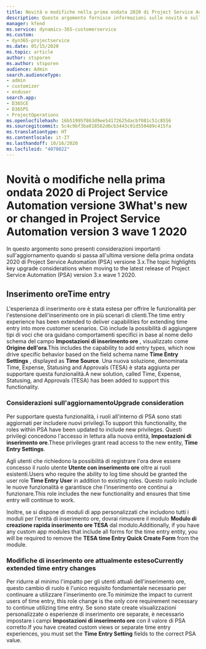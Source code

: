 ```yaml
---
title: Novità o modifiche nella prima ondata 2020 di Project Service Automation versione 3.x
description: Questo argomento fornisce informazioni sulle novità e sulle modifiche nella prima ondata 2020 di Project Service Automation versione 3.
manager: kfend
ms.service: dynamics-365-customerservice
ms.custom:
- dyn365-projectservice
ms.date: 05/15/2020
ms.topic: article
author: stsporen
ms.author: stsporen
audience: Admin
search.audienceType:
- admin
- customizer
- enduser
search.app:
- D365CE
- D365PS
- ProjectOperations
ms.openlocfilehash: 16b51995f863d9ee54172625dacbf081c51c8556
ms.sourcegitcommit: 5c4c9bf3ba018562d6cb3443c01d550489c415fa
ms.translationtype: HT
ms.contentlocale: it-IT
ms.lasthandoff: 10/16/2020
ms.locfileid: "4078822"
---
```

# <a name="whats-new-or-changed-in-project-service-automation-version-3-wave-1-2020"></a><span data-ttu-id="28b66-103">Novità o modifiche nella prima ondata 2020 di Project Service Automation versione 3</span><span class="sxs-lookup"><span data-stu-id="28b66-103">What's new or changed in Project Service Automation version 3 wave 1 2020</span></span>
<span data-ttu-id="28b66-104">In questo argomento sono presenti considerazioni importanti sull'aggiornamento quando si passa all'ultima versione della prima ondata 2020 di Project Service Automation (PSA) versione 3.x.</span><span class="sxs-lookup"><span data-stu-id="28b66-104">The topic highlights key upgrade considerations when moving to the latest release of Project Service Automation (PSA) version 3.x wave 1 2020.</span></span>

## <a name="time-entry"></a><span data-ttu-id="28b66-105">Inserimento ore</span><span class="sxs-lookup"><span data-stu-id="28b66-105">Time entry</span></span>
<span data-ttu-id="28b66-106">L'esperienza di inserimento ore è stata estesa per offrire le funzionalità per l'estensione dell'inserimento ore in più scenari di clienti.</span><span class="sxs-lookup"><span data-stu-id="28b66-106">The time entry experience has been extended to deliver capabilities for extending time entry into more customer scenarios.</span></span> <span data-ttu-id="28b66-107">Ciò include la possibilità di aggiungere tipi di voci che ora guidano comportamenti specifici in base al nome dello schema del campo **Impostazioni di inserimento ore** , visualizzato come **Origine dell'ora**.</span><span class="sxs-lookup"><span data-stu-id="28b66-107">This includes the capability to add entry types, which now drive specific behavior based on the field schema name **Time Entry Settings** , displayed as **Time Source**.</span></span> <span data-ttu-id="28b66-108">Una nuova soluzione, denominata Time, Expense, Statusing and Approvals (TESA) è stata aggiunta per supportare questa funzionalità.</span><span class="sxs-lookup"><span data-stu-id="28b66-108">A new solution, called Time, Expense, Statusing, and Approvals (TESA) has been added to support this functionality.</span></span>

### <a name="upgrade-consideration"></a><span data-ttu-id="28b66-109">Considerazioni sull'aggiornamento</span><span class="sxs-lookup"><span data-stu-id="28b66-109">Upgrade consideration</span></span>
<span data-ttu-id="28b66-110">Per supportare questa funzionalità, i ruoli all'interno di PSA sono stati aggiornati per includere nuovi privilegi.</span><span class="sxs-lookup"><span data-stu-id="28b66-110">To support this functionality, the roles within PSA have been updated to include new privileges.</span></span> <span data-ttu-id="28b66-111">Questi privilegi concedono l'accesso in lettura alla nuova entità, **Impostazioni di inserimento ore**.</span><span class="sxs-lookup"><span data-stu-id="28b66-111">These privileges grant read access to the new entity, **Time Entry Settings**.</span></span>

<span data-ttu-id="28b66-112">Agli utenti che richiedono la possibilità di registrare l'ora deve essere concesso il ruolo utente **Utente con inserimento ore** oltre ai ruoli esistenti.</span><span class="sxs-lookup"><span data-stu-id="28b66-112">Users who require the ability to log time should be granted the user role **Time Entry User** in addition to existing roles.</span></span> <span data-ttu-id="28b66-113">Questo ruolo include le nuove funzionalità e garantisce che l'inserimento ore continui a funzionare.</span><span class="sxs-lookup"><span data-stu-id="28b66-113">This role includes the new functionality and ensures that time entry will continue to work.</span></span>

<span data-ttu-id="28b66-114">Inoltre, se si dispone di moduli di app personalizzati che includono tutti i moduli per l'entità di inserimento ore, dovrai rimuovere il modulo **Modulo di creazione rapida inserimento ore TESA** dal modulo.</span><span class="sxs-lookup"><span data-stu-id="28b66-114">Additionally, if you have any custom app modules that include all forms for the time entry entity, you will be required to remove the **TESA time Entry Quick Create Form** from the module.</span></span>

### <a name="currently-extended-time-entry-changes"></a><span data-ttu-id="28b66-115">Modifiche di inserimento ore attualmente esteso</span><span class="sxs-lookup"><span data-stu-id="28b66-115">Currently extended time entry changes</span></span>
<span data-ttu-id="28b66-116">Per ridurre al minimo l'impatto per gli utenti attuali dell'inserimento ore, questo cambio di ruolo è l'unico requisito fondamentale necessario per continuare a utilizzare l'inserimento ore.</span><span class="sxs-lookup"><span data-stu-id="28b66-116">To minimize the impact to current users of time entry, this role change is the only core requirement necessary to continue utilizing time entry.</span></span> <span data-ttu-id="28b66-117">Se sono state create visualizzazioni personalizzate o esperienze di inserimento ore separate, è necessario impostare i campi **Impostazioni di inserimento ore** con il valore di PSA corretto.</span><span class="sxs-lookup"><span data-stu-id="28b66-117">If you have created custom views or separate time entry experiences, you must set the **Time Entry Setting** fields to the correct PSA value.</span></span>
